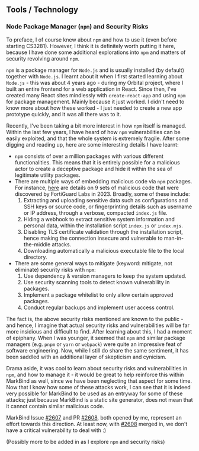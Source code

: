 ## Tools / Technology

### Node Package Manager (`npm`) and Security Risks

To preface, I of course knew about `npm` and how to use it (even before starting CS3281). However, I think it is definitely worth putting it here, because I have done some additional explorations into `npm` and matters of security revolving around `npm`.

`npm` is a package manager for `Node.js` and is usually installed (by default) together with `Node.js`. I learnt about it when I first started learning about `Node.js` - this was about 4 years ago - during my Orbital project, where I built an entire frontend for a web application in React. Since then, I've created many React sites mindlessly with `create-react-app` and using `npm` for package management. Mainly because it just worked. I didn't need to know more about how these worked - I just needed to create a new app prototype quickly, and it was all there was to it.

Recently, I've been taking a bit more interest in how `npm` itself is managed. Within the last few years, I have heard of how `npm` vulnerabilities can be easily exploited, and that the whole system is extremely fragile. After some digging and reading up, here are some interesting details I have learnt:

- `npm` consists of over a million packages with various different functionalities. This means that it is entirely possible for a malicious actor to create a deceptive package and hide it within the sea of legitimate utility packages.
- There are multiple ways of embedding malicious code via `npm` packages. For instance, [here](https://www.fortinet.com/blog/threat-research/malicious-packages-hiddin-in-npm) are details on 9 sets of malicious code that were discovered by FortiGuard Labs in 2023. Broadly, some of these include:
  1. Extracting and uploading sensitive data such as configurations and SSH keys or source code, or fingerprinting details such as username or IP address, through a verbose, compacted `index.js` file.
  2. Hiding a webhook to extract sensitive system information and personal data, within the installation script `index.js` or `index.mjs`.
  3. Disabling TLS certificate validation through the installation script, hence making the connection insecure and vulnerable to man-in-the-middle attacks.
  4. Downloading automatically a malicious executable file to the local directory.
- There are some general ways to mitigate (keyword: mitigate, not eliminate) security risks with `npm`:
  1. Use dependency & version managers to keep the system updated.
  2. Use security scanning tools to detect known vulnerability in packages.
  3. Implement a package whitelist to only allow certain approved packages.
  4. Conduct regular backups and implement user access control.

The fact is, the above security risks mentioned are known to the public - and hence, I imagine that actual security risks and vulnerabilities will be far more insidious and difficult to find. After learning about this, I had a moment of epiphany. When I was younger, it seemed that `npm` and similar package managers (e.g. `pnpm` or `yarn` or `webpack`) were quite an impressive feat of software engineering. Now, while I still do share the same sentiment, it has been saddled with an additional layer of skepticism and cynicism.

Drama aside, it was cool to learn about security risks and vulnerabilities in `npm`, and how to manage it - it would be great to help reinforce this within MarkBind as well, since we have been neglecting that aspect for some time. Now that I know how some of these attacks work, I can see that it is indeed very possible for MarkBind to be used as an entryway for some of these attacks; just because MarkBind is a static site generator, does not mean that it cannot contain similar malicious code.

MarkBind Issue [#2607](https://github.com/MarkBind/markbind/issues/2607) and PR [#2608](https://github.com/MarkBind/markbind/pull/2608), both opened by me, represent an effort towards this direction. At least now, with [#2608](https://github.com/MarkBind/markbind/pull/2608) merged in, we don't have a critical vulnerability to deal with :)

(Possibly more to be added in as I explore `npm` and security risks)
